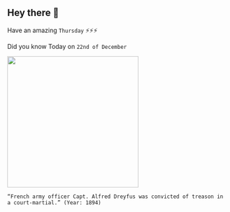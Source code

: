 ## Hey there 👋
Have an amazing `Thursday` ⚡⚡⚡

Did you know Today on `22nd of December`
 
 [<img src="https://upload.wikimedia.org/wikipedia/commons/8/85/Alfred_Dreyfus_%281859-1935%29.jpg" width="300" />](https://en.wikipedia.org/wiki/Dreyfus_affair) 
 ```
“French army officer Capt. Alfred Dreyfus was convicted of treason in a court-martial.” (Year: 1894)
```
